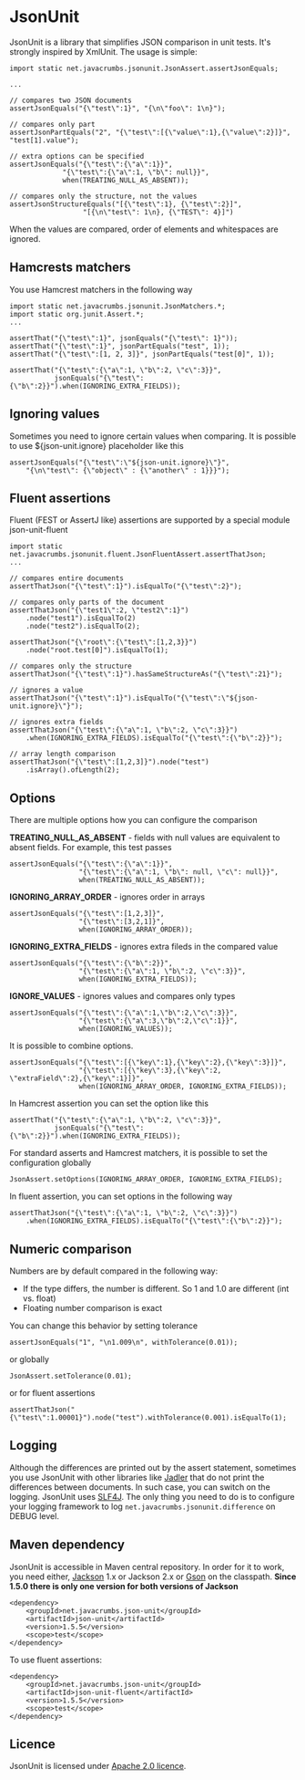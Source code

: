 JsonUnit
===========

JsonUnit is a library that simplifies JSON comparison in unit tests. It's strongly inspired by XmlUnit. The usage is
simple:

    import static net.javacrumbs.jsonunit.JsonAssert.assertJsonEquals;
    
    ...

    // compares two JSON documents
    assertJsonEquals("{\"test\":1}", "{\n\"foo\": 1\n}");

    // compares only part
    assertJsonPartEquals("2", "{\"test\":[{\"value\":1},{\"value\":2}]}", "test[1].value");
    
    // extra options can be specified
    assertJsonEquals("{\"test\":{\"a\":1}}",
    		     "{\"test\":{\"a\":1, \"b\": null}}",
        	     when(TREATING_NULL_AS_ABSENT));
    
    // compares only the structure, not the values
    assertJsonStructureEquals("[{\"test\":1}, {\"test\":2}]", 
    			      "[{\n\"test\": 1\n}, {\"TEST\": 4}]")
    
When the values are compared, order of elements and whitespaces are ignored. 

Hamcrests matchers
----------------
You use Hamcrest matchers in the following way

    import static net.javacrumbs.jsonunit.JsonMatchers.*;
    import static org.junit.Assert.*;
    ...

    assertThat("{\"test\":1}", jsonEquals("{\"test\": 1}"));
    assertThat("{\"test\":1}", jsonPartEquals("test", 1));
    assertThat("{\"test\":[1, 2, 3]}", jsonPartEquals("test[0]", 1));
    
    assertThat("{\"test\":{\"a\":1, \"b\":2, \"c\":3}}",
               jsonEquals("{\"test\":{\"b\":2}}").when(IGNORING_EXTRA_FIELDS));

Ignoring values
----------------
Sometimes you need to ignore certain values when comparing. It is possible to use ${json-unit.ignore}
placeholder like this

    assertJsonEquals("{\"test\":\"${json-unit.ignore}\"}",
        "{\n\"test\": {\"object\" : {\"another\" : 1}}}");

Fluent assertions
---------------
Fluent (FEST or AssertJ like) assertions are supported by a special module json-unit-fluent

    import static net.javacrumbs.jsonunit.fluent.JsonFluentAssert.assertThatJson;
    ...

    // compares entire documents
    assertThatJson("{\"test\":1}").isEqualTo("{\"test\":2}");

    // compares only parts of the document
    assertThatJson("{\"test1\":2, \"test2\":1}")
        .node("test1").isEqualTo(2)
        .node("test2").isEqualTo(2);

    assertThatJson("{\"root\":{\"test\":[1,2,3}}")
        .node("root.test[0]").isEqualTo(1);

    // compares only the structure
    assertThatJson("{\"test\":1}").hasSameStructureAs("{\"test\":21}");

    // ignores a value
    assertThatJson("{\"test\":1}").isEqualTo("{\"test\":\"${json-unit.ignore}\"}");

    // ignores extra fields
    assertThatJson("{\"test\":{\"a\":1, \"b\":2, \"c\":3}}")
    	.when(IGNORING_EXTRA_FIELDS).isEqualTo("{\"test\":{\"b\":2}}");
    	
    // array length comparison
    assertThatJson("{\"test\":[1,2,3]}").node("test")
    	.isArray().ofLength(2);

Options
---------------
There are multiple options how you can configure the comparison

**TREATING_NULL_AS_ABSENT** - fields with null values are equivalent to absent fields. For example, this test passes
  
    assertJsonEquals("{\"test\":{\"a\":1}}",
                     "{\"test\":{\"a\":1, \"b\": null, \"c\": null}}",
                     when(TREATING_NULL_AS_ABSENT));
    
**IGNORING_ARRAY_ORDER** - ignores order in arrays

    assertJsonEquals("{\"test\":[1,2,3]}", 
                     "{\"test\":[3,2,1]}",
                     when(IGNORING_ARRAY_ORDER));
    
**IGNORING_EXTRA_FIELDS** - ignores extra fileds in the compared value

    assertJsonEquals("{\"test\":{\"b\":2}}", 
                     "{\"test\":{\"a\":1, \"b\":2, \"c\":3}}",
                     when(IGNORING_EXTRA_FIELDS));
    
**IGNORE_VALUES** - ignores values and compares only types

    assertJsonEquals("{\"test\":{\"a\":1,\"b\":2,\"c\":3}}", 
                     "{\"test\":{\"a\":3,\"b\":2,\"c\":1}}",
                     when(IGNORING_VALUES));
    
It is possible to combine options. 

    assertJsonEquals("{\"test\":[{\"key\":1},{\"key\":2},{\"key\":3}]}", 
                     "{\"test\":[{\"key\":3},{\"key\":2, \"extraField\":2},{\"key\":1}]}",
                     when(IGNORING_ARRAY_ORDER, IGNORING_EXTRA_FIELDS));
                     
In Hamcrest assertion you can set the option like this

    assertThat("{\"test\":{\"a\":1, \"b\":2, \"c\":3}}",
               jsonEquals("{\"test\":{\"b\":2}}").when(IGNORING_EXTRA_FIELDS));
               
For standard asserts and Hamcrest matchers, it is possible to set the configuration globally

    JsonAssert.setOptions(IGNORING_ARRAY_ORDER, IGNORING_EXTRA_FIELDS);

In fluent assertion, you can set options in the following way

    assertThatJson("{\"test\":{\"a\":1, \"b\":2, \"c\":3}}")
        .when(IGNORING_EXTRA_FIELDS).isEqualTo("{\"test\":{\"b\":2}}");

Numeric comparison
--------------------
Numbers are by default compared in the following way:

* If the type differs, the number is different. So 1 and 1.0 are different (int vs. float)
* Floating number comparison is exact

You can change this behavior by setting tolerance

    assertJsonEquals("1", "\n1.009\n", withTolerance(0.01));
    
or globally 

    JsonAssert.setTolerance(0.01);

or for fluent assertions

    assertThatJson("{\"test\":1.00001}").node("test").withTolerance(0.001).isEqualTo(1);

Logging
-------
Although the differences are printed out by the assert statement, sometimes you use JsonUnit with other libraries like
[Jadler](http://jadler.net) that do not print the differences between documents. In such case, you can switch on the
logging. JsonUnit uses [SLF4J](http://www.slf4j.org/). The only thing you need to do is to configure your logging
framework to log `net.javacrumbs.jsonunit.difference` on DEBUG level.

Maven dependency
----------------
JsonUnit is accessible in Maven central repository. In order for it to work, you need either, [Jackson](http://jackson.codehaus.org/) 1.x or 
Jackson 2.x or [Gson](https://code.google.com/p/google-gson/) on the classpath. **Since 1.5.0 there is only one version for both versions of Jackson**
	
	<dependency>
    	<groupId>net.javacrumbs.json-unit</groupId>
    	<artifactId>json-unit</artifactId>
        <version>1.5.5</version>
    	<scope>test</scope>
	</dependency>

To use fluent assertions:

	<dependency>
    	<groupId>net.javacrumbs.json-unit</groupId>
    	<artifactId>json-unit-fluent</artifactId>
        <version>1.5.5</version>
    	<scope>test</scope>
	</dependency>

Licence
-------
JsonUnit is licensed under [Apache 2.0 licence](https://www.apache.org/licenses/LICENSE-2.0).


